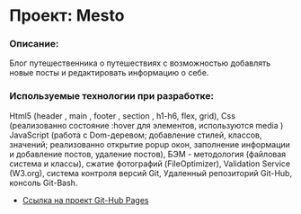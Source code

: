 # Проект: Mesto

### Описание:
Блог путешественника о путешествиях с возможностью добавлять новые посты и редактировать информацию о себе.


### Используемые технологии при разработке: 
Html5 (header , main , footer , section , h1-h6, flex, grid), Css (реализованно состояние :hover для элементов, используются media ) JavaScript (работа с Dom-деревом; добавление стилей, классов, значений; реализованно открытие popup окон, заполнение информации и добавление постов, удаление постов), БЭМ - методология (файловая система и классы), сжатие фотографий (FileOptimizer), Validation Service (W3.org), система контроля версий Git, Удаленный репозиторий Git-Hub, консоль Git-Bash.


* [Ссылка на проект Git-Hub Pages](https://limerok.github.io/mesto-project/)